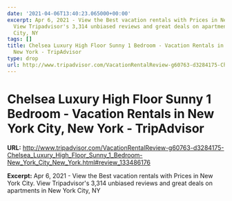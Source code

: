 ```yaml
---
date: '2021-04-06T13:40:23.065000+00:00'
excerpt: Apr 6, 2021 - View the Best vacation rentals with Prices in New York City.
  View Tripadvisor's 3,314 unbiased reviews and great deals on apartments in New York
  City, NY
tags: []
title: Chelsea Luxury High Floor Sunny 1 Bedroom - Vacation Rentals in New York City,
  New York - TripAdvisor
type: drop
url: http://www.tripadvisor.com/VacationRentalReview-g60763-d3284175-Chelsea_Luxury_High_Floor_Sunny_1_Bedroom-New_York_City_New_York.html#review_133486176
---
```


# Chelsea Luxury High Floor Sunny 1 Bedroom - Vacation Rentals in New York City, New York - TripAdvisor

**URL:** http://www.tripadvisor.com/VacationRentalReview-g60763-d3284175-Chelsea_Luxury_High_Floor_Sunny_1_Bedroom-New_York_City_New_York.html#review_133486176

**Excerpt:** Apr 6, 2021 - View the Best vacation rentals with Prices in New York City. View Tripadvisor's 3,314 unbiased reviews and great deals on apartments in New York City, NY
